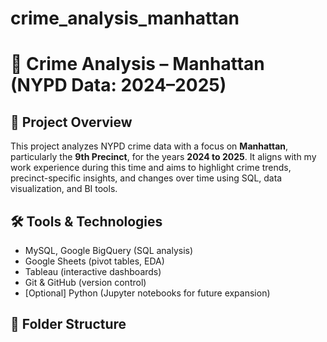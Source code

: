 # crime_analysis_manhattan

# 🚓 Crime Analysis – Manhattan (NYPD Data: 2024–2025)

## 📌 Project Overview

This project analyzes NYPD crime data with a focus on **Manhattan**, particularly the **9th Precinct**, for the years **2024 to 2025**. It aligns with my work experience during this time and aims to highlight crime trends, precinct-specific insights, and changes over time using SQL, data visualization, and BI tools.

## 🛠 Tools & Technologies
- MySQL, Google BigQuery (SQL analysis)
- Google Sheets (pivot tables, EDA)
- Tableau (interactive dashboards)
- Git & GitHub (version control)
- [Optional] Python (Jupyter notebooks for future expansion)

## 📁 Folder Structure


